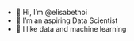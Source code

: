 - 👋 Hi, I’m @elisabethoi
- 🌱 I’m an aspiring Data Scientist
- 👀 I like data and machine learning

<!---
elisabethoitzinger/elisabethoitzinger is a ✨ special ✨ repository because its `README.md` (this file) appears on your GitHub profile.
You can click the Preview link to take a look at your changes.
--->
